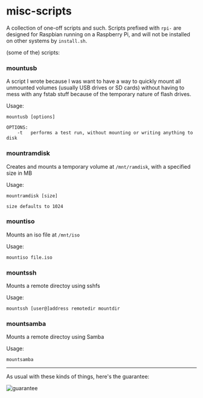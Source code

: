 # misc-scripts

A collection of one-off scripts and such.
Scripts prefixed with `rpi-` are designed for Raspbian running on a Raspberry Pi, and will not be installed on other systems by `install.sh`.

(some of the) scripts:

### mountusb
A script I wrote because I was want to have a way to quickly mount all unmounted volumes (usually USB drives or SD cards)
without having to mess with any fstab stuff because of the temporary nature of flash drives.

Usage:
```
mountusb [options]

OPTIONS:
	-t   performs a test run, without mounting or writing anything to disk
```

### mountramdisk
Creates and mounts a temporary volume at `/mnt/ramdisk`, with a specified size in MB

Usage:
```
mountramdisk [size]

size defaults to 1024
```

### mountiso
Mounts an iso file at `/mnt/iso`

Usage:
```
mountiso file.iso
```

### mountssh
Mounts a remote directoy using sshfs

Usage:
```
mountssh [user@]address remotedir mountdir
```

### mountsamba
Mounts a remote directoy using Samba

Usage:
```
mountsamba
```

-------------------

As usual with these kinds of things, here's the guarantee:

![guarantee](http://i.imgur.com/ULWUPTp.jpg)
